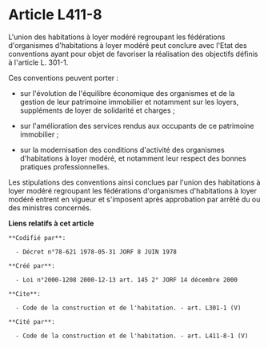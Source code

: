 # Article L411-8

L'union des habitations à loyer modéré regroupant les fédérations d'organismes d'habitations à loyer modéré peut conclure
avec l'Etat des conventions ayant pour objet de favoriser la réalisation des objectifs définis à l'article L. 301-1.

Ces conventions peuvent porter :

- sur l'évolution de l'équilibre économique des organismes et de la gestion de leur patrimoine immobilier et notamment sur
les loyers, suppléments de loyer de solidarité et charges ;

- sur l'amélioration des services rendus aux occupants de ce patrimoine immobilier ;

- sur la modernisation des conditions d'activité des organismes d'habitations à loyer modéré, et notamment leur respect des
bonnes pratiques professionnelles. 

Les stipulations des conventions ainsi conclues par l'union des habitations à loyer modéré regroupant les fédérations
d'organismes d'habitations à loyer modéré entrent en vigueur et s'imposent après approbation par arrêté du ou des ministres
concernés.

**Liens relatifs à cet article**

	**Codifié par**:

	  - Décret n°78-621 1978-05-31 JORF 8 JUIN 1978

	**Créé par**:

	  - Loi n°2000-1208 2000-12-13 art. 145 2° JORF 14 décembre 2000

	**Cite**:

	  - Code de la construction et de l'habitation. - art. L301-1 (V)

	**Cité par**:

	  - Code de la construction et de l'habitation. - art. L411-8-1 (V)

